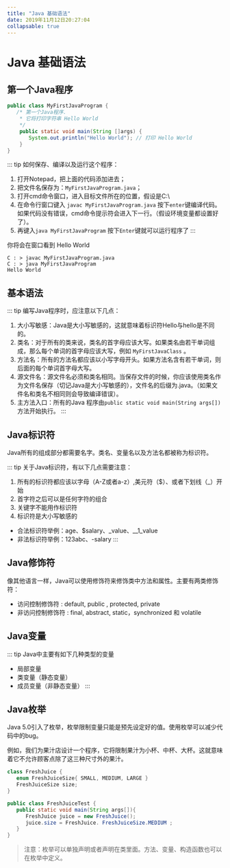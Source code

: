 ```yaml
---
title: "Java 基础语法" 
date: 2019年11月12日20:27:04
collapsable: true
---
```

# Java 基础语法
## 第一个Java程序
```java
public class MyFirstJavaProgram {
   /* 第一个Java程序.  
    * 它将打印字符串 Hello World
    */
    public static void main(String []args) {
       System.out.println("Hello World"); // 打印 Hello World
    }
} 
```
::: tip 如何保存、编译以及运行这个程序：
1. 打开Notepad，把上面的代码添加进去；
2. 把文件名保存为：`MyFirstJavaProgram.java`；
3. 打开cmd命令窗口，进入目标文件所在的位置，假设是C:\
4. 在命令行窗口键入 `javac MyFirstJavaProgram.java`  按下`enter`键编译代码。如果代码没有错误，cmd命令提示符会进入下一行。（假设环境变量都设置好了）。
5. 再键入`java MyFirstJavaProgram` 按下`Enter`键就可以运行程序了
:::

你将会在窗口看到 Hello World
```
C : > javac MyFirstJavaProgram.java
C : > java MyFirstJavaProgram 
Hello World
```

## 基本语法
::: tip 编写Java程序时，应注意以下几点：
1. 大小写敏感：Java是大小写敏感的，这就意味着标识符Hello与hello是不同的。
2. 类名：对于所有的类来说，类名的首字母应该大写。如果类名由若干单词组成，那么每个单词的首字母应该大写，例如 `MyFirstJavaClass` 。
3. 方法名：所有的方法名都应该以小写字母开头。如果方法名含有若干单词，则后面的每个单词首字母大写。
4. 源文件名：源文件名必须和类名相同。当保存文件的时候，你应该使用类名作为文件名保存（切记Java是大小写敏感的），文件名的后缀为.java。（如果文件名和类名不相同则会导致编译错误）。
5. 主方法入口：所有的Java 程序由`public static void main(String args[])`方法开始执行。
:::

## Java标识符
Java所有的组成部分都需要名字。类名、变量名以及方法名都被称为标识符。

::: tip 关于Java标识符，有以下几点需要注意：
1. 所有的标识符都应该以字母（A-Z或者a-z）,美元符（$）、或者下划线（_）开始
2. 首字符之后可以是任何字符的组合
3. 关键字不能用作标识符
4. 标识符是大小写敏感的
- 合法标识符举例：age、$salary、_value、__1_value
- 非法标识符举例：123abc、-salary
:::

## Java修饰符
像其他语言一样，Java可以使用修饰符来修饰类中方法和属性。主要有两类修饰符：
- 访问控制修饰符 : default, public , protected, private
- 非访问控制修饰符 : final, abstract, static，synchronized 和 volatile

## Java变量
::: tip Java中主要有如下几种类型的变量
- 局部变量
- 类变量（静态变量）
- 成员变量（非静态变量）
:::


## Java枚举
Java 5.0引入了枚举，枚举限制变量只能是预先设定好的值。使用枚举可以减少代码中的bug。

例如，我们为果汁店设计一个程序，它将限制果汁为小杯、中杯、大杯。这就意味着它不允许顾客点除了这三种尺寸外的果汁。
```java
class FreshJuice {
   enum FreshJuiceSize{ SMALL, MEDIUM, LARGE }
   FreshJuiceSize size;
}

public class FreshJuiceTest {
   public static void main(String args[]){
      FreshJuice juice = new FreshJuice();
      juice.size = FreshJuice. FreshJuiceSize.MEDIUM ;
   }
}
```
> 注意：枚举可以单独声明或者声明在类里面。方法、变量、构造函数也可以在枚举中定义。

